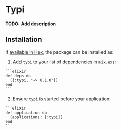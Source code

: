 # Typi

**TODO: Add description**

## Installation

If [available in Hex](https://hex.pm/docs/publish), the package can be installed as:

  1. Add `typi` to your list of dependencies in `mix.exs`:

    ```elixir
    def deps do
      [{:typi, "~> 0.1.0"}]
    end
    ```

  2. Ensure `typi` is started before your application:

    ```elixir
    def application do
      [applications: [:typi]]
    end
    ```

